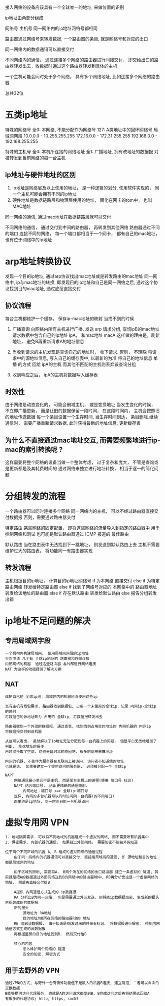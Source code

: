 接入网络的设备应该具有一个全球唯一的地址, 来做位置的识别

ip地址由两部分组成

网络号 主机号
同一网络内的ip地址网络号都相同

路由器通过网络号来转发数据, 一个路由器的条目, 就是网络号和对应的出口

同一网络内的数据通讯可以直接交付

不同网络内的通信， 通过连接多个网络的路由器进行间接交付， 即交给出口的路由器转发出去，收数据时通过这个路由器转发到具体的主机

一个主机可能会同时处于多个网络， 具有多个网络地址, 比如连接多个网络的路由器

总共32位
# 五类ip地址
特殊的网络号
    全0: 本网络, 不能分配作为网络号
    127: A类地址中的回环网络号
    局域网网段
        10.0.0.0 - 10.255.255.255
        172.16.0.0 - 172.31.255.255
        192.168.0.0 - 192.168.255.255

特殊的主机号
    全0: 本机所连接的网络地址
    全1: 广播地址, 拥有改地址的数据报 对被转发到当前网络的每一台主机


## ip地址与硬件地址的区别
1. ip地址是网络层及以上使用的地址， 是一种逻辑的划分, 使用软件实现的， 同一个主机可能会拥有不同的ip地址
2. 硬件地址是数据链路层和物理层使用的地址， 固化在网卡的rom中， 也叫MAC地址

同一网络的通信, 通过mac地址在数据链路层就可以交付

不同网络的通信， 通过交付到中间的路由器， 再转发到其他网络
路由器通过不同的端口 连接不同的网络， 每一个端口都相当于一个网卡， 都有自己的mac地址， 也有位于网络中的ip地址

# arp地址转换协议

发现一个目的ip地址, 通过arp协议找出mac地址或是转发路由的mac地址
同一网络中, ip与mac地址的转换, 即发现目的ip地址和自己是同一网络之后, 通过这个协议找到目的mac地址, 通过底层直接交付

## 协议流程
每台主机都维护一个缓存， 保存ip-mac地址的映射
当找不到的时候

1. 广播查询
    向网络内所有主机进行广播, 发送 arp 请求分组, 查询ipB的mac地址
    请求数据中包含自己的ip地址 ipA， 和mac地址 macA
    这样做的理由是，刷新地址， 避免B再重新请求A的地址信息

2. 当收到请求的主机发现是查询自己的地址时， 收下请求. 否则， 不理睬
    将请求中的源地址信息, 写入自己的缓存表中, 以最新的为准
    将自己的地址信息 单播 的方式 回给 ipA的主机
    而其他不匹配的主机则丢弃该查询分组

3. 收到响应之后， ipA的主机将数据写入缓存表

## 时效性
由于网络是动态变化的， 可能会删减主机， 或是变换地址
当发生变化的时候， 不立即广播更新， 而是让旧的数据保留一段时间， 在这段时间内， 主机会按照旧的地址传送数据
每一个条目设置一个生存时间, 当生存时间到达， 条目删除.继续通信时， 需要广播重新请求数据, 此时获得最新的地址信息, 更新缓存表


## 为什么不直接通过mac地址交互, 而需要频繁地进行ip-mac的索引转换呢 ?

这样需要将整个网络的设备当做一个整体考虑， 过于复杂和庞大， 不管是查询或是更新都是及其耗费时间的
通过网络来独立进行地址转换， 相当于逐一的简化问题

# 分组转发的流程

一个路由器可以同时连接多个网络
同一网络内的主机， 可以不经过路由器直接交付数据报
否则，需要通过路由器交付

特定路由
    某些网络的固定配置， 即将这些网络的流量导入到指定的路由器中
    用于控制网络和测试
    也可能是默认路由器通过 ICMP 报道的 最佳路由

默认路由
    当在路由表中无法找到下一跳地址， 则发送到默认路由上去
    主机不需要维护过大的路由表， 将功能同一有路由器实现

## 转发流程
主机根据目的ip地址， 计算目的ip地址网络号
    if 为本网络
        直接交付
    else if 为特定路由网络
        转发给特定路由器
    else if 找到了网络号对应的 本网络中的 路由器地址
        转发给该地址的路由器
    else if 存在默认路由
        转发给默认路由
    else
        报告分组转发出错

# ip地址不足问题的解决

## 专用局域网字段
    一个机构内构建局域网， 使用局域网网段的ip地址
    只需申请 几个有 全球ip地址的 路由器和外网连接
    内部网络的机器  通过这些路由器 与外部进行网络连接
    NAT 为这样的功能提供了解决方案

## NAT
    维护自己的 全球ip池, 局域网内的机器轮流使用这些ip

    当有主机有发包需求, 路由器收到数据包, 占用一个未使用的全球ip，记录 内网ip-全球ip 的映射
    将数据包的源地址改为 占用的 全球ip, 将数据报转发出去

    路由器收到一个外部的数据报, 通过查表, 找到当前占用目的地址的 内网机器的 内网ip
    将数据报交付到该机器

    从这可以看出， 虽然解决了ip地址无法分配到每一台机器上的问题， 但是平白无故地增加了 判断， 修改地址的操作.
    用时间换取了空间. 这也是延时高的原因吧. 很多时间用来算地址

    内网的机器, 不能作为服务器在互联网上被访问, 访问者不知道他的地址.
    也就是说， 如果要建立一个提供访问的服务器， 必须被分配一个 全球ip

    NAPT
        网络通信最小单元不是主机, 而是某台主机上的进程(使用 端口号 标识)
        NAPT 结合端口号， 给出更精确的通信映射，
            内网地址：端口号 <=> 全球ip:端口号
        这样, 内网的多台机器可以同时访问同一台机器(的不同端口)
        而单纯是ip地址, 同一时间只能一台机器占用


# 虚拟专用网 VPN
    1. 地域隔离需求. 可以将不同地域的机器组成一个虚拟的网络, 而不需要所有机器集中
    2. 保密需求. 内部机器的通信， 如果经过外部网络， 需要加密不能被外网知道

    位于两个不同区域的机器 A, B 组成的虚拟网络的通信过程
        由于同一网络内的机器通信可以直接交付, 直接用局域网段通信, 即 源地址和目的地址都是局域网的地址

        由于区域的限制, 需要将A， B两个所在的网络的出口路由器 建立一条虚拟的 隧道, 其实就是把A的数据通过外部网络送到B的网络中的路由器RB中, RB再分析出这是一个虚拟网络的地址， 然后再直接交付给B

        A提供 内网通信方式生成的 ip数据报
        RA 分析出B为同一网络， 但是需要通过外网发送. 则将原ip数据报加密, 生成新的报头 再组装成新的数据报
        新的报头
            源地址为 RA地址
            目的地址为B所在网络的路由器RB的 地址
        RB 收到该数据报， 由于知道是RA发过来的并带有标记， 将数据报进行解密， 得到内网通信方式生成的源数据报
        再根据里面的目的地址找到B， 然后交付给B

        核心的内容
            怎么维护两个网络的 隧道
            安全的加密, 解密方式

## 用于去野外的 VPN
    通过VPN的方式, 与野外一台有特殊功能但不是敌人的机器B连接, 建立隧道, 二者可以自由的交换数据
    B能够提供访问代理服务, 也就是A的访问请求都发到B, B完成访问之后再将结果返回给A
    有很多的代理协议; http, https, sock5
